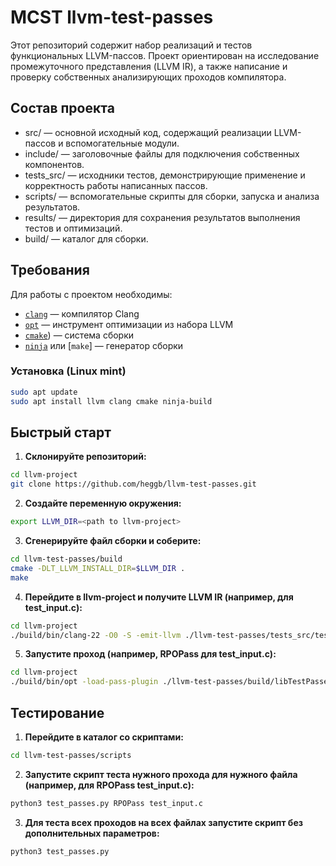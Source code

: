 # MCST llvm-test-passes

Этот репозиторий содержит набор реализаций и тестов функциональных LLVM-пассов. Проект ориентирован на исследование промежуточного представления (LLVM IR), а также написание и проверку собственных анализирующих проходов компилятора.

## Состав проекта

- src/ — основной исходный код, содержащий реализации LLVM-пассов и вспомогательные модули.
- include/ — заголовочные файлы для подключения собственных компонентов.
- tests_src/ — исходники тестов, демонстрирующие применение и корректность работы написанных пассов.
- scripts/ — вспомогательные скрипты для сборки, запуска и анализа результатов.
- results/ — директория для сохранения результатов выполнения тестов и оптимизаций.
- build/ — каталог для сборки.

## Требования

Для работы с проектом необходимы:

- [`clang`](https://clang.llvm.org/) — компилятор Clang
- [`opt`](https://llvm.org/docs/CommandGuide/opt.html) — инструмент оптимизации из набора LLVM
- [`cmake`](https://cmake.org/)) — система сборки
- [`ninja`](https://ninja-build.org/) или [`make`] — генератор сборки

### Установка (Linux mint)

```bash
sudo apt update
sudo apt install llvm clang cmake ninja-build
```

## Быстрый старт

1. **Склонируйте репозиторий:**

```bash
cd llvm-project
git clone https://github.com/heggb/llvm-test-passes.git
```

2. **Создайте переменную окружения:**

```bash
export LLVM_DIR=<path to llvm-project>
```

3. **Сгенерируйте файл сборки и соберите:**

```bash
cd llvm-test-passes/build
cmake -DLT_LLVM_INSTALL_DIR=$LLVM_DIR .
make
```

4. **Перейдите в llvm-project и получите LLVM IR (например, для test_input.c):**

```bash
cd llvm-project
./build/bin/clang-22 -O0 -S -emit-llvm ./llvm-test-passes/tests_src/test_input.c -o test_input.ll
```


5. **Запустите проход (например, RPOPass для test_input.c):**

```bash
cd llvm-project
./build/bin/opt -load-pass-plugin ./llvm-test-passes/build/libTestPasses.so -passes=RPOPass -disable-output test_input.ll
```

## Тестирование

1. **Перейдите в каталог со скриптами:**

```bash
cd llvm-test-passes/scripts
```

2. **Запустите скрипт теста нужного прохода для нужного файла (например, для RPOPass test_input.c):**

```bash
python3 test_passes.py RPOPass test_input.c
```

3. **Для теста всех проходов на всех файлах запустите скрипт без дополнительных параметров:**

```bash
python3 test_passes.py
```


